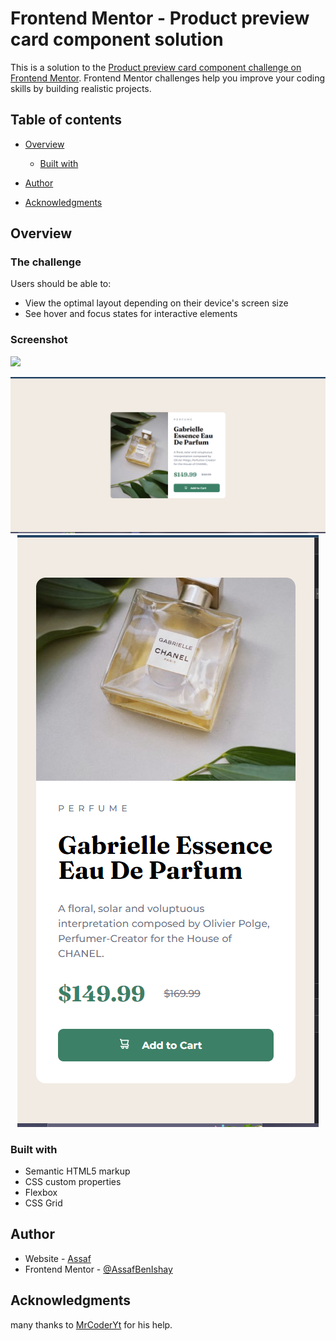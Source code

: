 # Frontend Mentor - Product preview card component solution

This is a solution to the [Product preview card component challenge on Frontend Mentor](https://www.frontendmentor.io/challenges/product-preview-card-component-GO7UmttRfa). Frontend Mentor challenges help you improve your coding skills by building realistic projects.

## Table of contents

-  [Overview](#overview)

   -  [Built with](#built-with)

-  [Author](#author)
-  [Acknowledgments](#acknowledgments)

## Overview

### The challenge

Users should be able to:

-  View the optimal layout depending on their device's screen size
-  See hover and focus states for interactive elements

### Screenshot

![](./screenshot.jpg)

<p align="center">
  <img src="desktop-solution-image.png" alt="">
  <img src="mobile-solution-image.png" alt="accessibility text">
</p>

### Built with

-  Semantic HTML5 markup
-  CSS custom properties
-  Flexbox
-  CSS Grid

## Author

-  Website - [Assaf](https://www.dont-have-one-yet.com)
-  Frontend Mentor - [@AssafBenIshay](https://www.frontendmentor.io/profile/AssafBenIshay)

## Acknowledgments

many thanks to [MrCoderYt](https://www.youtube.com/c/MrCoderYt/about) for his help.

